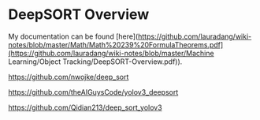 # DeepSORT Overview

My documentation can be found [here](https://github.com/lauradang/wiki-notes/blob/master/Math/Math%20239%20FormulaTheorems.pdf](https://github.com/lauradang/wiki-notes/blob/master/Machine Learning/Object Tracking/DeepSORT-Overview.pdf)).

https://github.com/nwojke/deep_sort

https://github.com/theAIGuysCode/yolov3_deepsort

https://github.com/Qidian213/deep_sort_yolov3

